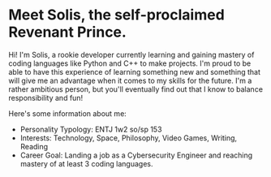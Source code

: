 # Meet Solis, the self-proclaimed Revenant Prince.

Hi! I'm Solis, a rookie developer currently learning and gaining mastery of coding languages like Python and C++ to make projects. I'm proud to be able to have this experience of learning something new and something that will give me an advantage when it comes to my skills for the future. I'm a rather ambitious person, but you'll eventually find out that I know to balance responsibility and fun!

Here's some information about me:

- Personality Typology: ENTJ 1w2 so/sp 153
- Interests: Technology, Space, Philosophy, Video Games, Writing, Reading
- Career Goal: Landing a job as a Cybersecurity Engineer and reaching mastery of at least 3 coding languages.
